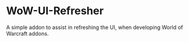 WoW-UI-Refresher
================

A simple addon to assist in refreshing the UI, when developing World of Warcraft addons.
